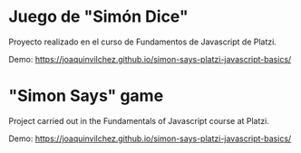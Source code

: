 # Juego de "Simón Dice"

Proyecto realizado en el curso de Fundamentos de Javascript de Platzi.

Demo: https://joaquinvilchez.github.io/simon-says-platzi-javascript-basics/

# "Simon Says" game

Project carried out in the Fundamentals of Javascript course at Platzi.

Demo: https://joaquinvilchez.github.io/simon-says-platzi-javascript-basics/
